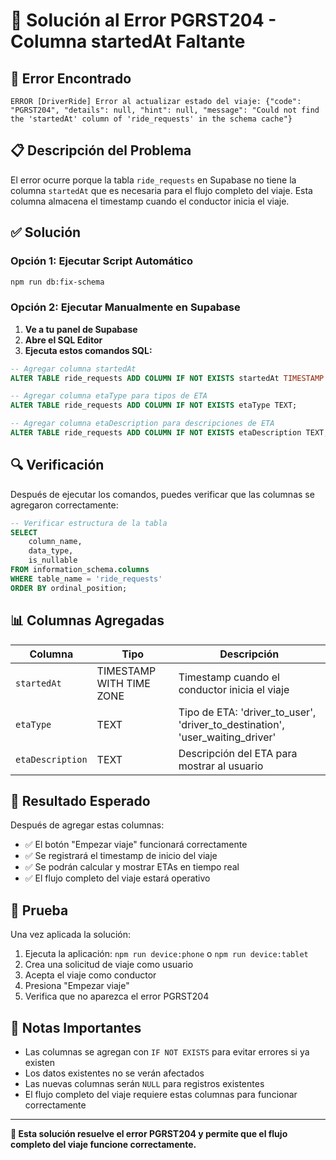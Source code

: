 # 🔧 Solución al Error PGRST204 - Columna startedAt Faltante

## 🚨 **Error Encontrado**
```
ERROR [DriverRide] Error al actualizar estado del viaje: {"code": "PGRST204", "details": null, "hint": null, "message": "Could not find the 'startedAt' column of 'ride_requests' in the schema cache"}
```

## 📋 **Descripción del Problema**
El error ocurre porque la tabla `ride_requests` en Supabase no tiene la columna `startedAt` que es necesaria para el flujo completo del viaje. Esta columna almacena el timestamp cuando el conductor inicia el viaje.

## ✅ **Solución**

### **Opción 1: Ejecutar Script Automático**
```bash
npm run db:fix-schema
```

### **Opción 2: Ejecutar Manualmente en Supabase**

1. **Ve a tu panel de Supabase**
2. **Abre el SQL Editor**
3. **Ejecuta estos comandos SQL:**

```sql
-- Agregar columna startedAt
ALTER TABLE ride_requests ADD COLUMN IF NOT EXISTS startedAt TIMESTAMP WITH TIME ZONE;

-- Agregar columna etaType para tipos de ETA
ALTER TABLE ride_requests ADD COLUMN IF NOT EXISTS etaType TEXT;

-- Agregar columna etaDescription para descripciones de ETA
ALTER TABLE ride_requests ADD COLUMN IF NOT EXISTS etaDescription TEXT;
```

## 🔍 **Verificación**

Después de ejecutar los comandos, puedes verificar que las columnas se agregaron correctamente:

```sql
-- Verificar estructura de la tabla
SELECT 
    column_name,
    data_type,
    is_nullable
FROM information_schema.columns 
WHERE table_name = 'ride_requests' 
ORDER BY ordinal_position;
```

## 📊 **Columnas Agregadas**

| Columna | Tipo | Descripción |
|---------|------|-------------|
| `startedAt` | TIMESTAMP WITH TIME ZONE | Timestamp cuando el conductor inicia el viaje |
| `etaType` | TEXT | Tipo de ETA: 'driver_to_user', 'driver_to_destination', 'user_waiting_driver' |
| `etaDescription` | TEXT | Descripción del ETA para mostrar al usuario |

## 🎯 **Resultado Esperado**

Después de agregar estas columnas:
- ✅ El botón "Empezar viaje" funcionará correctamente
- ✅ Se registrará el timestamp de inicio del viaje
- ✅ Se podrán calcular y mostrar ETAs en tiempo real
- ✅ El flujo completo del viaje estará operativo

## 🚀 **Prueba**

Una vez aplicada la solución:
1. Ejecuta la aplicación: `npm run device:phone` o `npm run device:tablet`
2. Crea una solicitud de viaje como usuario
3. Acepta el viaje como conductor
4. Presiona "Empezar viaje"
5. Verifica que no aparezca el error PGRST204

## 📝 **Notas Importantes**

- Las columnas se agregan con `IF NOT EXISTS` para evitar errores si ya existen
- Los datos existentes no se verán afectados
- Las nuevas columnas serán `NULL` para registros existentes
- El flujo completo del viaje requiere estas columnas para funcionar correctamente

---

**🔧 Esta solución resuelve el error PGRST204 y permite que el flujo completo del viaje funcione correctamente.** 